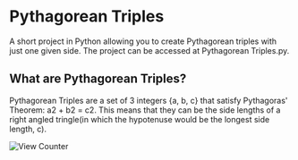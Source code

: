 # Pythagorean Triples
A short project in Python allowing you to create Pythagorean triples with just one given side. The project can be accessed at Pythagorean Triples.py.
## What are Pythagorean Triples?
Pythagorean Triples are a set of 3 integers {a, b, c} that satisfy Pythagoras' Theorem: a2 + b2 = c2. This means that they can be the side lengths of a right angled tringle(in which the hypotenuse would be the longest side length, c).

![View Counter](https://view-counter.tobyhagan.com/?user=ShashCode2348/PythagoreanTriples)
